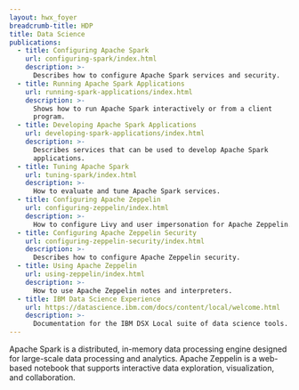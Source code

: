 ```yaml
---
layout: hwx_foyer
breadcrumb-title: HDP
title: Data Science
publications:
  - title: Configuring Apache Spark
    url: configuring-spark/index.html
    description: >-
      Describes how to configure Apache Spark services and security.
  - title: Running Apache Spark Applications
    url: running-spark-applications/index.html
    description: >-
      Shows how to run Apache Spark interactively or from a client
      program.
  - title: Developing Apache Spark Applications
    url: developing-spark-applications/index.html
    description: >-
      Describes services that can be used to develop Apache Spark
      applications.
  - title: Tuning Apache Spark
    url: tuning-spark/index.html
    description: >-
      How to evaluate and tune Apache Spark services.
  - title: Configuring Apache Zeppelin
    url: configuring-zeppelin/index.html
    description: >-
      How to configure Livy and user impersonation for Apache Zeppelin.
  - title: Configuring Apache Zeppelin Security
    url: configuring-zeppelin-security/index.html
    description: >-
      Describes how to configure Apache Zeppelin security.
  - title: Using Apache Zeppelin
    url: using-zeppelin/index.html
    description: >-
      How to use Apache Zeppelin notes and interpreters.
  - title: IBM Data Science Experience
    url: https://datascience.ibm.com/docs/content/local/welcome.html
    description: >-
      Documentation for the IBM DSX Local suite of data science tools.
---
```


Apache Spark is a distributed, in-memory data processing engine designed
for large-scale data processing and analytics. Apache Zeppelin is a
web-based notebook that supports interactive data exploration,
visualization, and collaboration.
